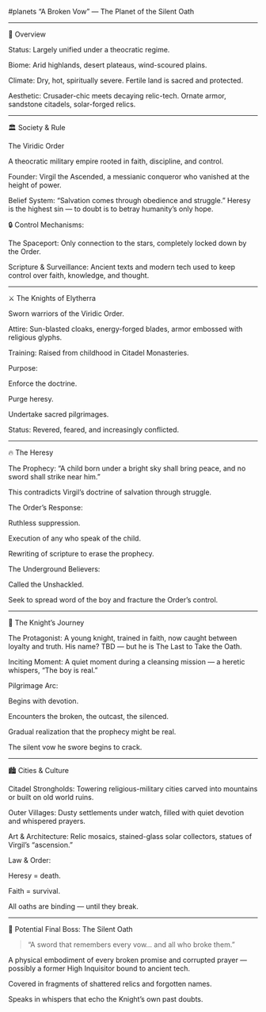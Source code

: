 #planets 
“A Broken Vow” — The Planet of the Silent Oath


---

🧭 Overview

Status: Largely unified under a theocratic regime.

Biome: Arid highlands, desert plateaus, wind-scoured plains.

Climate: Dry, hot, spiritually severe. Fertile land is sacred and protected.

Aesthetic: Crusader-chic meets decaying relic-tech. Ornate armor, sandstone citadels, solar-forged relics.



---

🏛️ Society & Rule

The Viridic Order

A theocratic military empire rooted in faith, discipline, and control.

Founder: Virgil the Ascended, a messianic conqueror who vanished at the height of power.

Belief System:
“Salvation comes through obedience and struggle.”
Heresy is the highest sin — to doubt is to betray humanity’s only hope.


🔒 Control Mechanisms:

The Spaceport: Only connection to the stars, completely locked down by the Order.

Scripture & Surveillance: Ancient texts and modern tech used to keep control over faith, knowledge, and thought.



---

⚔️ The Knights of Elytherra

Sworn warriors of the Viridic Order.

Attire: Sun-blasted cloaks, energy-forged blades, armor embossed with religious glyphs.

Training: Raised from childhood in Citadel Monasteries.

Purpose:

Enforce the doctrine.

Purge heresy.

Undertake sacred pilgrimages.


Status: Revered, feared, and increasingly conflicted.



---

🔥 The Heresy

The Prophecy:
“A child born under a bright sky shall bring peace, and no sword shall strike near him.”

This contradicts Virgil’s doctrine of salvation through struggle.

The Order’s Response:

Ruthless suppression.

Execution of any who speak of the child.

Rewriting of scripture to erase the prophecy.


The Underground Believers:

Called the Unshackled.

Seek to spread word of the boy and fracture the Order’s control.




---

🌟 The Knight’s Journey

The Protagonist:
A young knight, trained in faith, now caught between loyalty and truth.
His name? TBD — but he is The Last to Take the Oath.

Inciting Moment:
A quiet moment during a cleansing mission — a heretic whispers, “The boy is real.”

Pilgrimage Arc:

Begins with devotion.

Encounters the broken, the outcast, the silenced.

Gradual realization that the prophecy might be real.

The silent vow he swore begins to crack.




---

🏙️ Cities & Culture

Citadel Strongholds: Towering religious-military cities carved into mountains or built on old world ruins.

Outer Villages: Dusty settlements under watch, filled with quiet devotion and whispered prayers.

Art & Architecture: Relic mosaics, stained-glass solar collectors, statues of Virgil’s “ascension.”

Law & Order:

Heresy = death.

Faith = survival.

All oaths are binding — until they break.




---

🛑 Potential Final Boss: The Silent Oath

> “A sword that remembers every vow… and all who broke them.”



A physical embodiment of every broken promise and corrupted prayer — possibly a former High Inquisitor bound to ancient tech.

Covered in fragments of shattered relics and forgotten names.

Speaks in whispers that echo the Knight’s own past doubts.

